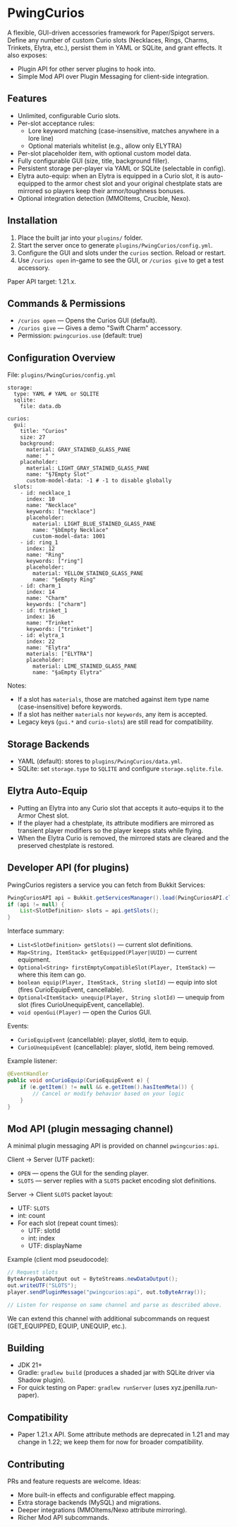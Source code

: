 # PwingCurios

A flexible, GUI-driven accessories framework for Paper/Spigot servers. Define any number of custom Curio slots (Necklaces, Rings, Charms, Trinkets, Elytra, etc.), persist them in YAML or SQLite, and grant effects. It also exposes:
- Plugin API for other server plugins to hook into.
- Simple Mod API over Plugin Messaging for client-side integration.

## Features
- Unlimited, configurable Curio slots.
- Per-slot acceptance rules:
  - Lore keyword matching (case-insensitive, matches anywhere in a lore line)
  - Optional materials whitelist (e.g., allow only ELYTRA)
- Per-slot placeholder item, with optional custom model data.
- Fully configurable GUI (size, title, background filler).
- Persistent storage per-player via YAML or SQLite (selectable in config).
- Elytra auto-equip: when an Elytra is equipped in a Curio slot, it is auto-equipped to the armor chest slot and your original chestplate stats are mirrored so players keep their armor/toughness bonuses.
- Optional integration detection (MMOItems, Crucible, Nexo).

## Installation
1. Place the built jar into your `plugins/` folder.
2. Start the server once to generate `plugins/PwingCurios/config.yml`.
3. Configure the GUI and slots under the `curios` section. Reload or restart.
4. Use `/curios open` in-game to see the GUI, or `/curios give` to get a test accessory.

Paper API target: 1.21.x.

## Commands & Permissions
- `/curios open` — Opens the Curios GUI (default).
- `/curios give` — Gives a demo "Swift Charm" accessory.
- Permission: `pwingcurios.use` (default: true)

## Configuration Overview
File: `plugins/PwingCurios/config.yml`

```
storage:
  type: YAML # YAML or SQLITE
  sqlite:
    file: data.db

curios:
  gui:
    title: "Curios"
    size: 27
    background:
      material: GRAY_STAINED_GLASS_PANE
      name: " "
    placeholder:
      material: LIGHT_GRAY_STAINED_GLASS_PANE
      name: "§7Empty Slot"
      custom-model-data: -1 # -1 to disable globally
  slots:
    - id: necklace_1
      index: 10
      name: "Necklace"
      keywords: ["necklace"]
      placeholder:
        material: LIGHT_BLUE_STAINED_GLASS_PANE
        name: "§bEmpty Necklace"
        custom-model-data: 1001
    - id: ring_1
      index: 12
      name: "Ring"
      keywords: ["ring"]
      placeholder:
        material: YELLOW_STAINED_GLASS_PANE
        name: "§eEmpty Ring"
    - id: charm_1
      index: 14
      name: "Charm"
      keywords: ["charm"]
    - id: trinket_1
      index: 16
      name: "Trinket"
      keywords: ["trinket"]
    - id: elytra_1
      index: 22
      name: "Elytra"
      materials: ["ELYTRA"]
      placeholder:
        material: LIME_STAINED_GLASS_PANE
        name: "§aEmpty Elytra"
```

Notes:
- If a slot has `materials`, those are matched against item type name (case-insensitive) before keywords.
- If a slot has neither `materials` nor `keywords`, any item is accepted.
- Legacy keys (`gui.*` and `curio-slots`) are still read for compatibility.

## Storage Backends
- YAML (default): stores to `plugins/PwingCurios/data.yml`.
- SQLite: set `storage.type` to `SQLITE` and configure `storage.sqlite.file`.

## Elytra Auto-Equip
- Putting an Elytra into any Curio slot that accepts it auto-equips it to the Armor Chest slot.
- If the player had a chestplate, its attribute modifiers are mirrored as transient player modifiers so the player keeps stats while flying.
- When the Elytra Curio is removed, the mirrored stats are cleared and the preserved chestplate is restored.

## Developer API (for plugins)
PwingCurios registers a service you can fetch from Bukkit Services:

```java
PwingCuriosAPI api = Bukkit.getServicesManager().load(PwingCuriosAPI.class);
if (api != null) {
    List<SlotDefinition> slots = api.getSlots();
}
```

Interface summary:
- `List<SlotDefinition> getSlots()` — current slot definitions.
- `Map<String, ItemStack> getEquipped(Player|UUID)` — current equipment.
- `Optional<String> firstEmptyCompatibleSlot(Player, ItemStack)` — where this item can go.
- `boolean equip(Player, ItemStack, String slotId)` — equip into slot (fires CurioEquipEvent, cancellable).
- `Optional<ItemStack> unequip(Player, String slotId)` — unequip from slot (fires CurioUnequipEvent, cancellable).
- `void openGui(Player)` — open the Curios GUI.

Events:
- `CurioEquipEvent` (cancellable): player, slotId, item to equip.
- `CurioUnequipEvent` (cancellable): player, slotId, item being removed.

Example listener:
```java
@EventHandler
public void onCurioEquip(CurioEquipEvent e) {
    if (e.getItem() != null && e.getItem().hasItemMeta()) {
        // Cancel or modify behavior based on your logic
    }
}
```

## Mod API (plugin messaging channel)
A minimal plugin messaging API is provided on channel `pwingcurios:api`.

Client -> Server (UTF packet):
- `OPEN` — opens the GUI for the sending player.
- `SLOTS` — server replies with a `SLOTS` packet encoding slot definitions.

Server -> Client `SLOTS` packet layout:
- UTF: `SLOTS`
- int: count
- For each slot (repeat count times):
  - UTF: slotId
  - int: index
  - UTF: displayName

Example (client mod pseudocode):
```java
// Request slots
ByteArrayDataOutput out = ByteStreams.newDataOutput();
out.writeUTF("SLOTS");
player.sendPluginMessage("pwingcurios:api", out.toByteArray());

// Listen for response on same channel and parse as described above.
```

We can extend this channel with additional subcommands on request (GET_EQUIPPED, EQUIP, UNEQUIP, etc.).

## Building
- JDK 21+
- Gradle: `gradlew build` (produces a shaded jar with SQLite driver via Shadow plugin).
- For quick testing on Paper: `gradlew runServer` (uses xyz.jpenilla.run-paper).

## Compatibility
- Paper 1.21.x API. Some attribute methods are deprecated in 1.21 and may change in 1.22; we keep them for now for broader compatibility.

## Contributing
PRs and feature requests are welcome. Ideas:
- More built-in effects and configurable effect mapping.
- Extra storage backends (MySQL) and migrations.
- Deeper integrations (MMOItems/Nexo attribute mirroring).
- Richer Mod API subcommands.

